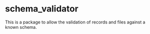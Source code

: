 # schema_validator
This is a package to allow the validation of records and files against a known schema.
